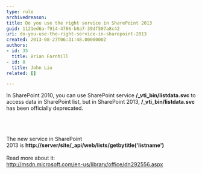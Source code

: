 ```yaml
---
type: rule
archivedreason: 
title: Do you use the right service in SharePoint 2013
guid: 1121ed6a-f914-4786-b8a7-39df507a8c42
uri: do-you-use-the-right-service-in-sharepoint-2013
created: 2013-08-27T06:31:48.0000000Z
authors:
- id: 35
  title: Brian Farnhill
- id: 8
  title: John Liu
related: []

---
```



​​​In SharePoint 2010, you can use SharePoint service&#160;<strong>/_vti_bin/listdata.svc</strong> to access data in SharePoint list, but in SharePoint 2013,&#160;<strong>/_vti_bin/listdata.svc</strong> has been officially deprecated.<div><div><br></div></div>
<br><excerpt class='endintro'></excerpt><br>
The new service in SharePoint 2013&#160;is&#160;<strong>http&#58;//server/site/_api/web/lists/getbytitle('listname')​</strong><div><b><br></b><strong></strong><div>Read more about it&#58;&#160;</div><div><span></span><a href="http&#58;//msdn.microsoft.com/en-us/library/office/dn292556.aspx">http&#58;//msdn.microsoft.com/en-us/library/office/dn292556.aspx​​</a></div><div><br></div><div><br></div></div>



